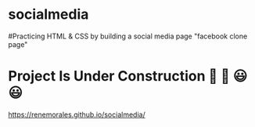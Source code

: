 # socialmedia

#Practicing HTML & CSS by building a social media page "facebook clone page"

# Project Is Under Construction :hammer: :wrench: :smiley: :smiley:

https://renemorales.github.io/socialmedia/
